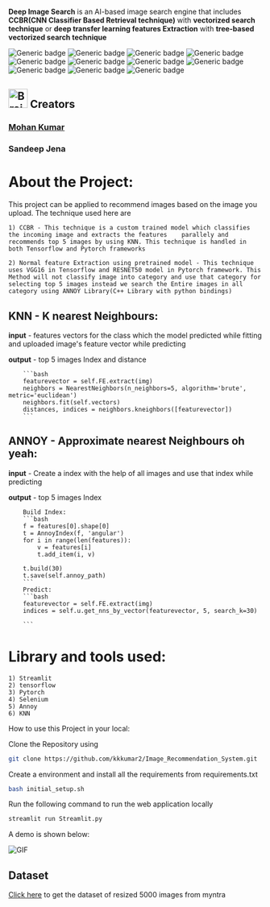 **Deep Image Search** is an AI-based image search engine that includes **CCBR(CNN Classifier Based Retrieval technique)** with **vectorized search technique** or **deep transfer learning features Extraction** with **tree-based vectorized search technique**


![Generic badge](https://img.shields.io/badge/AI-Advance-green.svg) ![Generic badge](https://img.shields.io/badge/Python-3.6|3.7-blue.svg) ![Generic badge](https://img.shields.io/badge/pip-v3-red.svg) ![Generic badge](https://img.shields.io/badge/Pytorch-v1-orange.svg) ![Generic badge](https://img.shields.io/badge/TensorFlow-v2-orange.svg) ![Generic badge](https://img.shields.io/badge/scikitlearn-latest-green.svg) ![Generic badge](https://img.shields.io/badge/selenium-latest-green.svg) ![Generic badge](https://img.shields.io/badge/beautifulsoup4-latest-green.svg) ![Generic badge](https://img.shields.io/badge/fastapi-latest-green.svg) ![Generic badge](https://img.shields.io/badge/streamlite-latest-green.svg) ![Generic badge](https://img.shields.io/badge/dvc-latest-green.svg)



<h2><img src="https://cdn2.iconfinder.com/data/icons/artificial-intelligence-6/64/ArtificialIntelligence9-512.png" alt="Brain+Machine" height="38" width="38"> Creators </h2>

### [Mohan Kumar](https://github.com/kkkumar2?tab=repositories)

### Sandeep Jena

# About the Project:
    
This project can be applied to recommend images based on the image you upload. The technique used here are
    
    1) CCBR - This technique is a custom trained model which classifies the incoming image and extracts the features    parallely and recommends top 5 images by using KNN. This technique is handled in both Tensorflow and Pytorch frameworks

    2) Normal feature Extraction using pretrained model - This technique uses VGG16 in Tensorflow and RESNET50 model in Pytorch framework. This Method will not classify image into category and use that category for selecting top 5 images instead we search the Entire images in all category using ANNOY Library(C++ Library with python bindings)
        
## **KNN - K nearest Neighbours:**
**input** - features vectors for the class which the model predicted while fitting and uploaded image's feature vector while predicting

**output** - top 5 images Index and distance

        ```bash
        featurevector = self.FE.extract(img)
        neighbors = NearestNeighbors(n_neighbors=5, algorithm='brute', metric='euclidean')
        neighbors.fit(self.vectors)
        distances, indices = neighbors.kneighbors([featurevector])
        ```
    
## **ANNOY - Approximate nearest Neighbours oh yeah:**
**input** - Create a index with the help of all images and use that index while predicting

**output** - top 5 images Index 

        Build Index:
        ```bash
        f = features[0].shape[0]
        t = AnnoyIndex(f, 'angular')
        for i in range(len(features)):
            v = features[i]
            t.add_item(i, v)
        
        t.build(30) 
        t.save(self.annoy_path)
        ```
        Predict:
        ```bash
        featurevector = self.FE.extract(img)
        indices = self.u.get_nns_by_vector(featurevector, 5, search_k=30)
        
        ```

# Library and tools used:
    1) Streamlit
    2) tensorflow
    3) Pytorch
    4) Selenium
    5) Annoy
    6) KNN

How to use this Project in your local:

Clone the Repository using
```bash
git clone https://github.com/kkkumar2/Image_Recommendation_System.git
```
Create a environment and install all the requirements from requirements.txt
```bash
bash initial_setup.sh
```
Run the following command to run the web application locally
```bash
streamlit run Streamlit.py
```
A demo is  shown below:

![GIF](readme_resources\\recommendation.gif)

## Dataset

<a href="https://drive.google.com/drive/folders/1iReMDMw_WSyuLTXXWQv7H0jMv2e4Wsqd?usp=sharing">Click here</a> to get the dataset of resized 5000 images from myntra